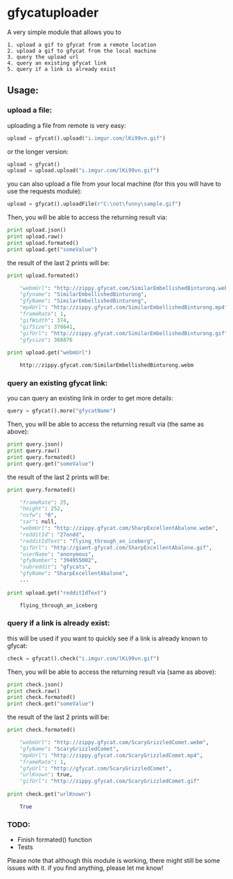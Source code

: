 gfycatuploader
==========

A very simple module that allows you to

    1. upload a gif to gfycat from a remote location
    2. upload a gif to gfycat from the local machine
    3. query the upload url
    4. query an existing gfycat link
    5. query if a link is already exist

## Usage:

### upload a file:
uploading a file from remote is very easy:

```python
upload = gfycat().upload("i.imgur.com/lKi99vn.gif")
```

or the longer version:

```python
upload = gfycat()
upload = upload.upload("i.imgur.com/lKi99vn.gif")
```

you can also upload a file from your local machine (for this you will have to use the requests module):

```python
upload = gfycat().uploadFile(r"C:\not\funny\sample.gif")
```

Then, you will be able to access the returning result via:

```Python
print upload.json()
print upload.raw()
print upload.formated()
print upload.get("someValue")
```

the result of the last 2 prints will be:

```python
print upload.formated()

    "webmUrl": "http://zippy.gfycat.com/SimilarEmbellishedBinturong.webm",
    "gfyname": "SimilarEmbellishedBinturong",
    "gfyName": "SimilarEmbellishedBinturong",
    "mp4Url": "http://zippy.gfycat.com/SimilarEmbellishedBinturong.mp4",
    "frameRate": 1,
    "gifWidth": 374,
    "gifSize": 378641,
    "gifUrl": "http://zippy.gfycat.com/SimilarEmbellishedBinturong.gif",
    "gfysize": 368876
    
print upload.get("webmUrl")

    http://zippy.gfycat.com/SimilarEmbellishedBinturong.webm
```

### query an existing gfycat link:
you can query an existing link in order to get more details:
```python
query = gfycat().more("gfycatName")
```

Then, you will be able to access the returning result via (the same as above):

```Python
print query.json()
print query.raw()
print query.formated()
print query.get("someValue")
```

the result of the last 2 prints will be:

```python
print query.formated()

    "frameRate": 25,
    "height": 252,
    "nsfw": "0",
    "sar": null,
    "webmUrl": "http://zippy.gfycat.com/SharpExcellentAbalone.webm",
    "redditId": "27ondd",
    "redditIdText": "flying_through_an_iceberg",
    "gifUrl": "http://giant.gfycat.com/SharpExcellentAbalone.gif",
    "userName": "anonymous",
    "gfyNumber": "394955002",
    "subreddit": "gfycats",
    "gfyName": "SharpExcellentAbalone",
    ...
    
print upload.get("redditIdText")

    flying_through_an_iceberg
```
### query if a link is already exist:
this will be used if you want to quickly see if a link is already known to gfycat:

```python
check = gfycat().check("i.imgur.com/lKi99vn.gif")
```

Then, you will be able to access the returning result via (same as above):

```Python
print check.json()
print check.raw()
print check.formated()
print check.get("someValue")
```

the result of the last 2 prints will be:

```python
print check.formated()

    "webmUrl": "http://zippy.gfycat.com/ScaryGrizzledComet.webm",
    "gfyName": "ScaryGrizzledComet",
    "mp4Url": "http://zippy.gfycat.com/ScaryGrizzledComet.mp4",
    "frameRate": 1,
    "gfyUrl": "http://gfycat.com/ScaryGrizzledComet",
    "urlKnown": true,
    "gifUrl": "http://zippy.gfycat.com/ScaryGrizzledComet.gif"
    
print check.get("urlKnown")

    True
```

### TODO:
- Finish formated() function
- Tests

Please note that although this module is working, there might still be some issues with it. if you find anything, please let me know! 
